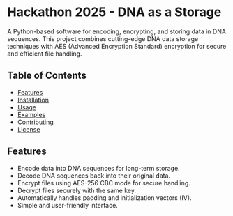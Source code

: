 # Hackathon 2025 - DNA as a Storage

A Python-based software for encoding, encrypting, and storing data in DNA sequences. This project combines cutting-edge DNA data storage techniques with AES (Advanced Encryption Standard) encryption for secure and efficient file handling.

## Table of Contents
- [Features](#features)
- [Installation](#installation)
- [Usage](#usage)
- [Examples](#examples)
- [Contributing](#contributing)
- [License](#license)

## Features
- Encode data into DNA sequences for long-term storage.
- Decode DNA sequences back into their original data.
- Encrypt files using AES-256 CBC mode for secure handling.
- Decrypt files securely with the same key.
- Automatically handles padding and initialization vectors (IV).
- Simple and user-friendly interface.